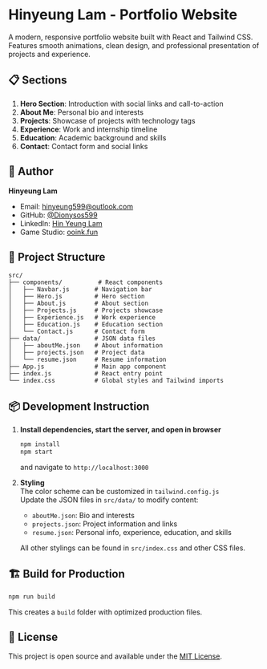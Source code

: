 # Hinyeung Lam - Portfolio Website

A modern, responsive portfolio website built with React and Tailwind CSS. Features smooth animations, clean design, and professional presentation of projects and experience.

## 📋 Sections

1. **Hero Section**: Introduction with social links and call-to-action
2. **About Me**: Personal bio and interests
3. **Projects**: Showcase of projects with technology tags
4. **Experience**: Work and internship timeline
5. **Education**: Academic background and skills
6. **Contact**: Contact form and social links

## 👤 Author

**Hinyeung Lam**
- Email: hinyeung599@outlook.com
- GitHub: [@Dionysos599](https://github.com/Dionysos599)
- LinkedIn: [Hin Yeung Lam](https://www.linkedin.com/in/hin-yeung-lam-93287a256)
- Game Studio: [ooink.fun](https://ooink.fun)

## 📁 Project Structure

```
src/
├── components/          # React components
│   ├── Navbar.js       # Navigation bar
│   ├── Hero.js         # Hero section
│   ├── About.js        # About section
│   ├── Projects.js     # Projects showcase
│   ├── Experience.js   # Work experience
│   ├── Education.js    # Education section
│   └── Contact.js      # Contact form
├── data/               # JSON data files
│   ├── aboutMe.json    # About information
│   ├── projects.json   # Project data
│   └── resume.json     # Resume information
├── App.js              # Main app component
├── index.js            # React entry point
└── index.css           # Global styles and Tailwind imports
```

## 📦 Development Instruction

1. **Install dependencies, start the server, and open in browser**
   ```bash
   npm install
   npm start
   ```
   and navigate to `http://localhost:3000`

2. **Styling**  
   The color scheme can be customized in `tailwind.config.js`  
   Update the JSON files in `src/data/` to modify content:
   - `aboutMe.json`: Bio and interests  
   - `projects.json`: Project information and links  
   - `resume.json`: Personal info, experience, education, and skills
   
   All other stylings can be found in `src/index.css` and other CSS files.

## 🏗️ Build for Production

```bash
npm run build
```

This creates a `build` folder with optimized production files.

## 📄 License

This project is open source and available under the [MIT License](LICENSE).
